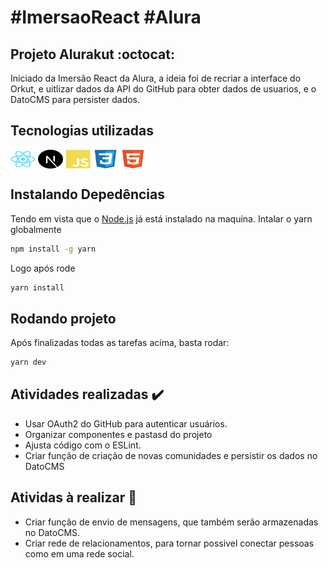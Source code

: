 # #ImersaoReact #Alura 

## Projeto Alurakut :octocat:
Iniciado da Imersão React da Alura, a ideia foi de recriar a interface do Orkut, e uitlizar dados da API do GitHub para obter dados de usuarios, e o DatoCMS para persister dados.

## Tecnologias utilizadas
<div style="display: inline_block">
       <img align="center" alt="Fran-React" height="30" width="40" src="https://raw.githubusercontent.com/devicons/devicon/master/icons/react/react-original.svg">
              <img align="center" alt="Fran-React" height="30" width="40" src="https://raw.githubusercontent.com/devicons/devicon/master/icons/nextjs/nextjs-original.svg">
         <img align="center" alt="Fran-Js" height="30" width="40" src="https://raw.githubusercontent.com/devicons/devicon/master/icons/javascript/javascript-plain.svg">
        <img align="center" alt="Fran-React" height="30" width="40" src="https://raw.githubusercontent.com/devicons/devicon/master/icons/css3/css3-original.svg">
         <img align='center' alt='html' height='30' width='40' src='https://raw.githubusercontent.com/devicons/devicon/master/icons/html5/html5-original.svg'>
         <!-- in your header -->

<link rel="stylesheet" href="https://cdn.jsdelivr.net/gh/devicons/devicon@v2.13.0/devicon.min.css">  
  

<!-- in your body -->

<i class="devicon-nextjs-original"></i>
 </div>

## Instalando Depedências
Tendo em vista que o [Node.js](https://nodejs.org/en/) já está instalado na maquina.
Intalar o yarn globalmente
```bash
npm install -g yarn
```
Logo após rode
```bash
yarn install
```
## Rodando projeto
Após finalizadas todas as tarefas acima, basta rodar:
```bash
yarn dev
```
## Atividades realizadas :heavy_check_mark:
- Usar OAuth2 do GitHub para autenticar usuários.
- Organizar componentes e pastasd do projeto
- Ajusta código com o ESLint.
- Criar função de criação de novas comunidades e persistir os dados no DatoCMS

## Atividas à realizar :memo:
- Criar função de envio de mensagens, que também serão armazenadas no DatoCMS.
-  Criar rede de relacionamentos, para tornar possivel conectar pessoas como em uma rede social.
